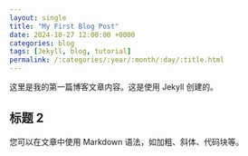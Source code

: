 ```yaml
---
layout: single
title: "My First Blog Post"
date: 2024-10-27 12:00:00 +0000
categories: blog
tags: [Jekyll, blog, tutorial]
permalink: /:categories/:year/:month/:day/:title.html
---
```


这里是我的第一篇博客文章内容。这是使用 Jekyll 创建的。

## 标题 2

您可以在文章中使用 Markdown 语法，如加粗、斜体、代码块等。
